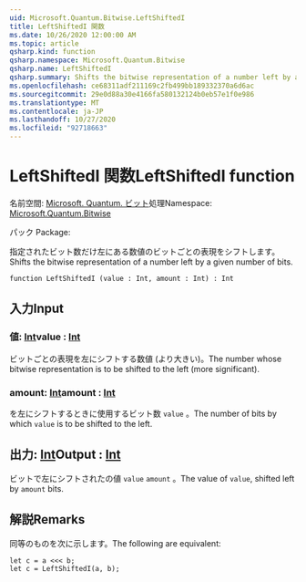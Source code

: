 ```yaml
---
uid: Microsoft.Quantum.Bitwise.LeftShiftedI
title: LeftShiftedI 関数
ms.date: 10/26/2020 12:00:00 AM
ms.topic: article
qsharp.kind: function
qsharp.namespace: Microsoft.Quantum.Bitwise
qsharp.name: LeftShiftedI
qsharp.summary: Shifts the bitwise representation of a number left by a given number of bits.
ms.openlocfilehash: ce68311adf211169c2fb499bb189332370a6d6ac
ms.sourcegitcommit: 29e0d88a30e4166fa580132124b0eb57e1f0e986
ms.translationtype: MT
ms.contentlocale: ja-JP
ms.lasthandoff: 10/27/2020
ms.locfileid: "92718663"
---
```

# <a name="leftshiftedi-function"></a><span data-ttu-id="5c349-102">LeftShiftedI 関数</span><span class="sxs-lookup"><span data-stu-id="5c349-102">LeftShiftedI function</span></span>

<span data-ttu-id="5c349-103">名前空間: [Microsoft. Quantum. ビット](xref:Microsoft.Quantum.Bitwise)処理</span><span class="sxs-lookup"><span data-stu-id="5c349-103">Namespace: [Microsoft.Quantum.Bitwise](xref:Microsoft.Quantum.Bitwise)</span></span>

<span data-ttu-id="5c349-104">パック [](https://nuget.org/packages/)</span><span class="sxs-lookup"><span data-stu-id="5c349-104">Package: [](https://nuget.org/packages/)</span></span>


<span data-ttu-id="5c349-105">指定されたビット数だけ左にある数値のビットごとの表現をシフトします。</span><span class="sxs-lookup"><span data-stu-id="5c349-105">Shifts the bitwise representation of a number left by a given number of bits.</span></span>

```qsharp
function LeftShiftedI (value : Int, amount : Int) : Int
```


## <a name="input"></a><span data-ttu-id="5c349-106">入力</span><span class="sxs-lookup"><span data-stu-id="5c349-106">Input</span></span>

### <a name="value--int"></a><span data-ttu-id="5c349-107">値: [Int](xref:microsoft.quantum.lang-ref.int)</span><span class="sxs-lookup"><span data-stu-id="5c349-107">value : [Int](xref:microsoft.quantum.lang-ref.int)</span></span>

<span data-ttu-id="5c349-108">ビットごとの表現を左にシフトする数値 (より大きい)。</span><span class="sxs-lookup"><span data-stu-id="5c349-108">The number whose bitwise representation is to be shifted to the left (more significant).</span></span>


### <a name="amount--int"></a><span data-ttu-id="5c349-109">amount: [Int](xref:microsoft.quantum.lang-ref.int)</span><span class="sxs-lookup"><span data-stu-id="5c349-109">amount : [Int](xref:microsoft.quantum.lang-ref.int)</span></span>

<span data-ttu-id="5c349-110">を左にシフトするときに使用するビット数 `value` 。</span><span class="sxs-lookup"><span data-stu-id="5c349-110">The number of bits by which `value` is to be shifted to the left.</span></span>



## <a name="output--int"></a><span data-ttu-id="5c349-111">出力: [Int](xref:microsoft.quantum.lang-ref.int)</span><span class="sxs-lookup"><span data-stu-id="5c349-111">Output : [Int](xref:microsoft.quantum.lang-ref.int)</span></span>

<span data-ttu-id="5c349-112">ビットで左にシフトされたの値 `value` `amount` 。</span><span class="sxs-lookup"><span data-stu-id="5c349-112">The value of `value`, shifted left by `amount` bits.</span></span>

## <a name="remarks"></a><span data-ttu-id="5c349-113">解説</span><span class="sxs-lookup"><span data-stu-id="5c349-113">Remarks</span></span>

<span data-ttu-id="5c349-114">同等のものを次に示します。</span><span class="sxs-lookup"><span data-stu-id="5c349-114">The following are equivalent:</span></span>

```Q#
let c = a <<< b;
let c = LeftShiftedI(a, b);
```